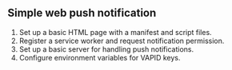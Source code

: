 ## Simple web push notification

1. Set up a basic HTML page with a manifest and script files.
2. Register a service worker and request notification permission.
3. Set up a basic server for handling push notifications.
4. Configure environment variables for VAPID keys.
